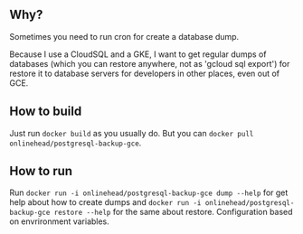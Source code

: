 ## Why?
Sometimes you need to run cron for create a database dump.

Because I use a CloudSQL and a GKE, I want to get regular dumps of databases (which you can restore anywhere, not as 'gcloud sql export') for restore it to database servers for developers in other places, even out of GCE.

## How to build
Just run `docker build` as you usually do.
But you can `docker pull onlinehead/postgresql-backup-gce`.

## How to run

Run `docker run -i onlinehead/postgresql-backup-gce dump --help` for get help about how to create dumps and `docker run -i onlinehead/postgresql-backup-gce restore --help` for the same about restore. Configuration based on envrironment variables.


